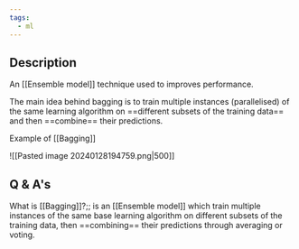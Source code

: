 ```yaml
---
tags:
  - ml
---
```



## Description

An [[Ensemble model]] technique used to improves performance.

The main idea behind bagging is to train multiple instances (parallelised) of the same learning algorithm on ==different subsets of the training data== and then ==combine== their predictions.

Example of [[Bagging]]

![[Pasted image 20240128194759.png|500]]

## Q & A's

What is [[Bagging]]?;; is an [[Ensemble model]] which train multiple instances of the same base learning algorithm on different subsets of the training data, then ==combining== their predictions through averaging or voting.
